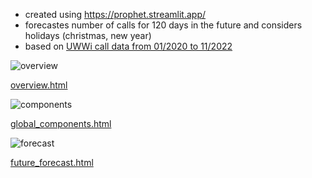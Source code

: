  - created using https://prophet.streamlit.app/
 - forecastes number of calls for 120 days in the future and considers holidays (christmas, new year)
 - based on [UWWi call data from 01/2020 to 11/2022](https://github.com/bsenst/UWWi_DataDive_Dec22/blob/485901ae58e2955b44f5d15a82fc763f3a9e9a50/external_datasets/news/calls_per_day.csv)

![overview](https://user-images.githubusercontent.com/8211411/205462971-f4ba0a28-e83f-49be-bcf6-a0b3fbe47f2f.png)

[overview.html](overview.html)

![components](https://user-images.githubusercontent.com/8211411/205462964-29105655-917a-4f35-87df-442db679a647.png)

[global_components.html](global_components.html)

![forecast](https://user-images.githubusercontent.com/8211411/205462944-511a0c30-38d0-45e5-b656-369efd8b82a2.png)

[future_forecast.html](future_forecast.html)
